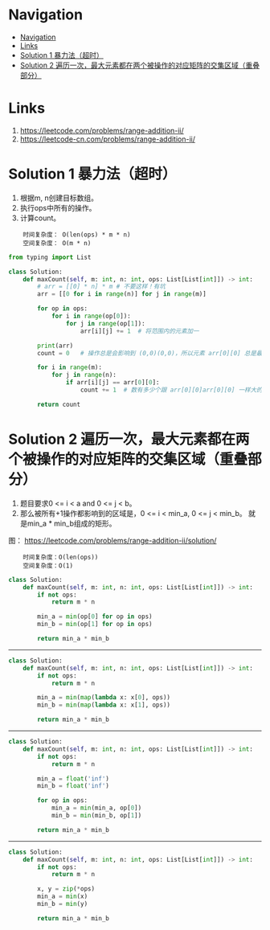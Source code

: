 # Navigation
- [Navigation](#navigation)
- [Links](#links)
- [Solution 1 暴力法（超时）](#solution-1-%e6%9a%b4%e5%8a%9b%e6%b3%95%e8%b6%85%e6%97%b6)
- [Solution 2 遍历一次，最大元素都在两个被操作的对应矩阵的交集区域（重叠部分）](#solution-2-%e9%81%8d%e5%8e%86%e4%b8%80%e6%ac%a1%e6%9c%80%e5%a4%a7%e5%85%83%e7%b4%a0%e9%83%bd%e5%9c%a8%e4%b8%a4%e4%b8%aa%e8%a2%ab%e6%93%8d%e4%bd%9c%e7%9a%84%e5%af%b9%e5%ba%94%e7%9f%a9%e9%98%b5%e7%9a%84%e4%ba%a4%e9%9b%86%e5%8c%ba%e5%9f%9f%e9%87%8d%e5%8f%a0%e9%83%a8%e5%88%86)

# Links
1. https://leetcode.com/problems/range-addition-ii/
2. https://leetcode-cn.com/problems/range-addition-ii/


# Solution 1 暴力法（超时）
1. 根据m, n创建目标数组。
2. 执行ops中所有的操作。
3. 计算count。

```
    时间复杂度： O(len(ops) * m * n)
    空间复杂度： O(m * n)
```
```python
from typing import List

class Solution:
    def maxCount(self, m: int, n: int, ops: List[List[int]]) -> int:
        # arr = [[0] * n] * m # 不要这样！有坑
        arr = [[0 for i in range(n)] for j in range(m)]

        for op in ops:
            for i in range(op[0]):
                for j in range(op[1]):
                    arr[i][j] += 1  # 将范围内的元素加一

        print(arr)
        count = 0   # 操作总是会影响到 (0,0)(0,0)，所以元素 arr[0][0] 总是最大的

        for i in range(m):
            for j in range(n):
                if arr[i][j] == arr[0][0]:
                    count += 1  # 数有多少个跟 arr[0][0]arr[0][0] 一样大的元素就是答案

        return count

```

# Solution 2 遍历一次，最大元素都在两个被操作的对应矩阵的交集区域（重叠部分）
1. 题目要求0 <= i < a and 0 <= j < b。
2. 那么被所有+1操作都影响到的区域是，0 <= i < min_a, 0 <= j < min_b。 就是min_a * min_b组成的矩形。

图： https://leetcode.com/problems/range-addition-ii/solution/
```
    时间复杂度：O(len(ops))
    空间复杂度：O(1)
```
```python
class Solution:
    def maxCount(self, m: int, n: int, ops: List[List[int]]) -> int:
        if not ops:
            return m * n

        min_a = min(op[0] for op in ops)
        min_b = min(op[1] for op in ops)

        return min_a * min_b
```
---
```python
class Solution:
    def maxCount(self, m: int, n: int, ops: List[List[int]]) -> int:
        if not ops:
            return m * n

        min_a = min(map(lambda x: x[0], ops))
        min_b = min(map(lambda x: x[1], ops))

        return min_a * min_b
```
---
```python
class Solution:
    def maxCount(self, m: int, n: int, ops: List[List[int]]) -> int:
        if not ops:
            return m * n

        min_a = float('inf')
        min_b = float('inf') 

        for op in ops:
            min_a = min(min_a, op[0])
            min_b = min(min_b, op[1])

        return min_a * min_b
```
---
```python
class Solution:
    def maxCount(self, m: int, n: int, ops: List[List[int]]) -> int:
        if not ops:
            return m * n

        x, y = zip(*ops)
        min_a = min(x)
        min_b = min(y)

        return min_a * min_b

```